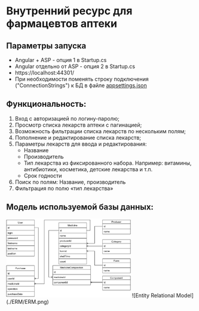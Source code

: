 # Внутренний ресурс для фармацевтов аптеки
## Параметры запуска
* Angular + ASP - опция 1 в Startup.cs
* Angular отдельно от ASP - опция 2 в Startup.cs
* https://localhost:44301/
* При необходимости поменять строку подключения ("ConnectionStrings") к БД в файле [appsettings.json](./Farmacy/appsettings.json)
## Функциональность:
1.  Вход с авторизацией по логину-паролю;
1.  Просмотр списка лекарств аптеки с пагинацией;
1.  Возможность фильтрации списка лекарств по нескольким полям;
1.  Пополнение и редактирование списка лекарств;
1.  Параметры лекарств для ввода и редактирования:
    * Название
    * Производитель
    * Тип лекарства из фиксированного набора. Например: витамины, антибиотики, косметика, детские лекарства и т.п.
    * Срок годности
1.  Поиск по полям: Название, производитель
1.  Фильтрация по полю «тип лекарства»

## Модель используемой базы данных:
<img src="./ERM/ERM.png" alt="ERM" width="66%" height="66%">
![Entity Relational Model](./ERM/ERM.png) 